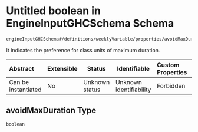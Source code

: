 # Untitled boolean in EngineInputGHCSchema Schema

```txt
engineInputGHCSchema#/definitions/weeklyVariable/properties/avoidMaxDuration
```

It indicates the preference for class units of maximum duration.


| Abstract            | Extensible | Status         | Identifiable            | Custom Properties | Additional Properties | Access Restrictions | Defined In                                                         |
| :------------------ | ---------- | -------------- | ----------------------- | :---------------- | --------------------- | ------------------- | ------------------------------------------------------------------ |
| Can be instantiated | No         | Unknown status | Unknown identifiability | Forbidden         | Allowed               | none                | [ghc.schema.json\*](../out/ghc.schema.json "open original schema") |

## avoidMaxDuration Type

`boolean`
